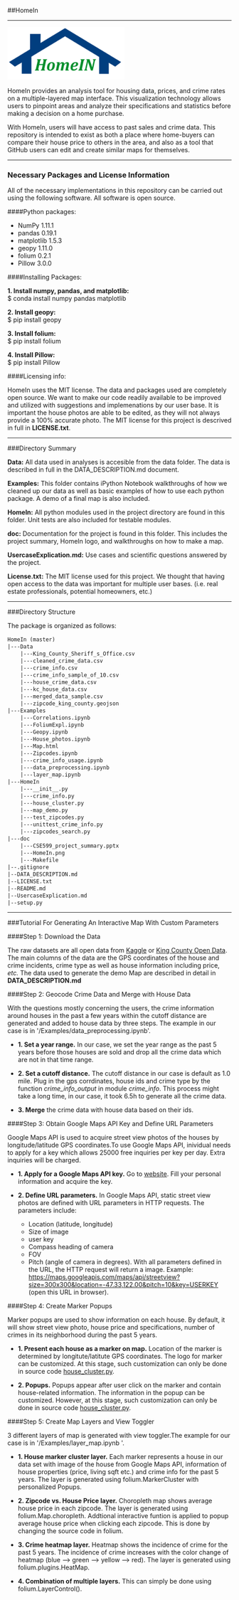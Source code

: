 ##HomeIn

----

<img src="doc/HomeIn.png">

HomeIn provides an analysis tool for  housing data, prices, and crime rates on a multiple-layered map interface.  This visualization technology allows users to pinpoint areas and analyze their specifications and statistics before making a decision on a home purchase.

With HomeIn, users will have  access to past sales and crime data.  This repository is intended to exist as both a place where home-buyers can compare their house price to others in the area, and also as a tool that GitHub users can edit and create similar maps for themselves.

----

### Necessary Packages and License Information

All of the necessary implementations in this repository can be carried out using the following software.  All software is open source.

####Python packages:

- NumPy 1.11.1  
- pandas 0.19.1  
- matplotlib 1.5.3  
- geopy 1.11.0  
- folium 0.2.1  
- Pillow 3.0.0  

####Installing Packages:

**1. Install numpy, pandas, and matplotlib:**  
$ conda install numpy pandas matplotlib

**2. Install geopy:**  
$ pip install geopy

**3. Install folium:**  
$ pip install folium

**4. Install Pillow:**  
$ pip install Pillow

####Licensing info:

HomeIn uses the MIT license.  The data and packages used are completely open source.  We want to make  our code readily available  to be improved and utilized with suggestions and implemenations by our user base.  It is important the house photos are able to be edited, as they will not always provide a 100% accurate photo.  The MIT license for this project is descrived in full in **LICENSE.txt**.

----

###Directory Summary

**Data:** All data used in analyses is accesible from the data folder.  The data is described in full in the DATA_DESCRIPTION.md document.

**Examples:** This folder contains iPython Notebook walkthroughs of how we cleaned up our data as well as basic examples of how to use each python package.  A demo of a final map is also included.

**HomeIn:** All python modules used in the project directory are found in this folder.  Unit tests are also included for testable modules.

**doc:** Documentation for the project is found in this folder.  This includes the project summary, HomeIn logo, and walkthroughs on how to make a map.

**UsercaseExplication.md:** Use cases and scientific questions answered by the project.

**License.txt:** The  MIT license used for this project.  We thought that having open access to the data was important for multiple user bases. (i.e. real estate professionals, potential homeowners, etc.)

----

###Directory Structure

The package is organized as follows:

    HomeIn (master)  
    |---Data  
        |---King_County_Sheriff_s_Office.csv  
        |---cleaned_crime_data.csv  
        |---crime_info.csv  
        |---crime_info_sample_of_10.csv  
        |---house_crime_data.csv  
        |---kc_house_data.csv  
        |---merged_data_sample.csv  
        |---zipcode_king_county.geojson  
    |---Examples  
        |---Correlations.ipynb  
        |---FoliumExpl.ipynb  
        |---Geopy.ipynb  
        |---House_photos.ipynb  
        |---Map.html  
        |---Zipcodes.ipynb  
        |---crime_info_usage.ipynb  
        |---data_preprocessing.ipynb  
        |---layer_map.ipynb  
    |---HomeIn  
        |---__init__.py  
        |---crime_info.py  
        |---house_cluster.py  
        |---map_demo.py  
        |---test_zipcodes.py  
        |---unittest_crime_info.py  
        |---zipcodes_search.py  
    |---doc
        |---CSE599_project_summary.pptx  
        |---HomeIn.png  
        |---Makefile  
    |--.gitignore  
    |--DATA_DESCRIPTION.md  
    |--LICENSE.txt  
    |--README.md  
    |--UsercaseExplication.md  
    |--setup.py  

----

###Tutorial For Generating An Interactive Map With Custom Parameters

####Step 1: Download the Data

The raw datasets are all open data from [Kaggle](https://www.kaggle.com/harlfoxem/housesalesprediction) or [King County Open Data](https://moto.data.socrata.com/dataset/King-County-Sheriff-s-Office/4h35-4mtu). The main columns of the data are the GPS coordinates of the house and crime incidents, crime type as well as house information including price, _etc._ The data used to generate the demo Map are described in detail in **DATA_DESCRIPTION.md**

####Step 2: Geocode Crime Data and Merge with House Data

With the questions mostly concerning the users, the crime information around houses in the past a few years within the cutoff distance are generated and added to house data by three steps. The example in our case is in '/Examples/data_preprocessing.ipynb'.  

- **1. Set a year range.** In our case, we set the year range as the past 5 years before those houses are sold and drop all the crime data which are not in that time range.  

- **2. Set a cutoff distance.** The cutoff distance in our case is default as 1.0 mile. Plug in the gps corrdinates, house ids and crime type by the function _crime_info_output_ in module _crime_info_. This process might take a long time, in our case, it took 6.5h to generate all the crime data.  

- **3. Merge** the crime data with house data based on their ids.  

####Step 3: Obtain Google Maps API Key and Define URL Parameters

Google Maps API is used to acquire street view photos of the houses by longitude/latitude GPS coordinates.To use Google Maps API, inividual needs to apply for a key which allows 25000 free inquiries per key per day. Extra inquiries will be charged. 

- **1. Apply for a Google Maps API key.** Go to [website](https://developers.google.com/maps/documentation/javascript/get-api-key). Fill your personal information and acquire the key.

- **2. Define URL parameters.** In Google Maps API, static street view photos are defined with URL parameters in HTTP requests. The parameters include:
  - Location (latitude, longitude)
  - Size of image
  - user key
  - Compass heading of camera
  - FOV
  - Pitch (angle of camera in degrees).
  With all parameters defined in the URL, the HTTP request will return a image. Example: https://maps.googleapis.com/maps/api/streetview?size=300x300&location=-47.33,122.00&pitch=10&key=USERKEY (open this URL in browser).


####Step 4: Create Marker Popups

Marker popups are used to show information on each house. By default, it will show street view photo, house price and specifications, number of crimes in its neighborhood during the past 5 years. 

- **1. Present each house as a marker on map.** Location of the marker is determined by longitute/latitute GPS coordinates. The logo for marker can be customized. At this stage, such customization can only be done in source code [house_cluster.py](https://github.com/hanghu/HomeIn/blob/master/HomeIn/house_cluster.py).

- **2. Popups.** Popups appear after user click on the marker and contain house-related information. The information in the popup can be customized. However, at this stage, such customization can only be done in source code [house_cluster.py](https://github.com/hanghu/HomeIn/blob/master/HomeIn/house_cluster.py).

####Step 5: Create Map Layers and View Toggler

3 different layers of map is generated with view toggler.The example for our case is in '/Examples/layer_map.ipynb '.  

- **1. House marker cluster layer.** Each marker represents a house in our data set with image of the house from Google Maps API, information of house properties (price, living sqft etc.) and crime info for the past 5 years. The layer is generated using folium.MarkerCluster with personalized Popups.

- **2. Zipcode vs. House Price layer.** Choropleth map shows average house price in each zipcode. The layer is generated using folium.Map.choropleth. Addtional interactive funtion is applied to popup average house price when clicking each zipcode. This is done by changing the source code in folium. 

- **3. Crime heatmap layer.** Heatmap shows the incidence of crime for the past 5 years. The incidence of crime increases with the color change of heatmap (blue --> green --> yellow --> red). The layer is generated using folium.plugins.HeatMap.

- **4. Combination of multiple layers.** This can simply be done using folium.LayerControl().
